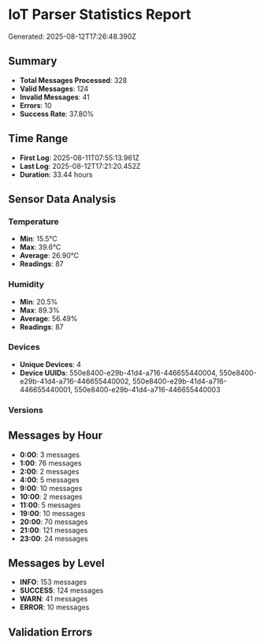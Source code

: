 
# IoT Parser Statistics Report
Generated: 2025-08-12T17:26:48.390Z

## Summary
- **Total Messages Processed**: 328
- **Valid Messages**: 124
- **Invalid Messages**: 41
- **Errors**: 10
- **Success Rate**: 37.80%

## Time Range
- **First Log**: 2025-08-11T07:55:13.961Z
- **Last Log**: 2025-08-12T17:21:20.452Z
- **Duration**: 33.44 hours

## Sensor Data Analysis
### Temperature
- **Min**: 15.5°C
- **Max**: 39.6°C
- **Average**: 26.90°C
- **Readings**: 87

### Humidity
- **Min**: 20.5%
- **Max**: 89.3%
- **Average**: 56.49%
- **Readings**: 87

### Devices
- **Unique Devices**: 4
- **Device UUIDs**: 550e8400-e29b-41d4-a716-446655440004, 550e8400-e29b-41d4-a716-446655440002, 550e8400-e29b-41d4-a716-446655440001, 550e8400-e29b-41d4-a716-446655440003

### Versions


## Messages by Hour
- **0:00**: 3 messages
- **1:00**: 76 messages
- **2:00**: 2 messages
- **4:00**: 5 messages
- **9:00**: 10 messages
- **10:00**: 2 messages
- **11:00**: 5 messages
- **19:00**: 10 messages
- **20:00**: 70 messages
- **21:00**: 121 messages
- **23:00**: 24 messages

## Messages by Level
- **INFO**: 153 messages
- **SUCCESS**: 124 messages
- **WARN**: 41 messages
- **ERROR**: 10 messages

## Validation Errors

